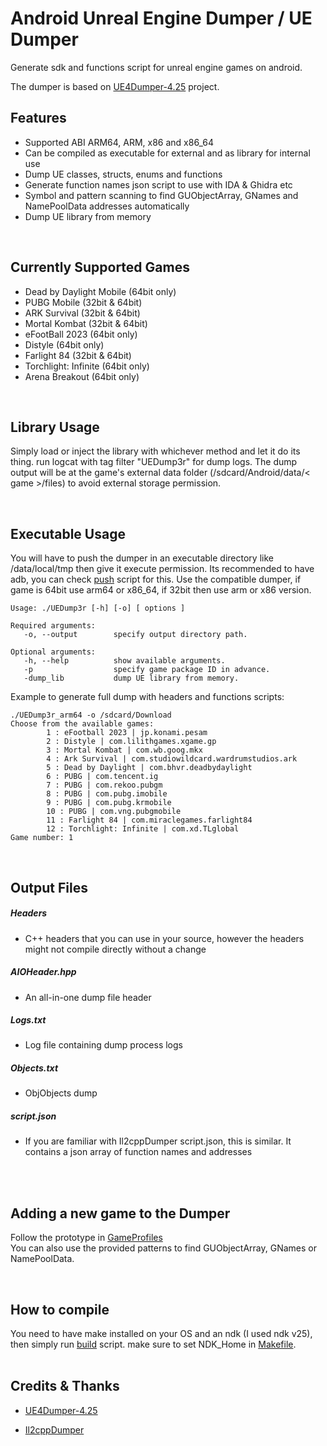 # Android Unreal Engine Dumper / UE Dumper

Generate sdk and functions script for unreal engine games on android.

The dumper is based on [UE4Dumper-4.25](https://github.com/guttir14/UnrealDumper-4.25)
project.

## Features

* Supported ABI ARM64, ARM, x86 and x86_64
* Can be compiled as executable for external and as library for internal use
* Dump UE classes, structs, enums and functions
* Generate function names json script to use with IDA & Ghidra etc
* Symbol and pattern scanning to find GUObjectArray, GNames and NamePoolData addresses automatically
* Dump UE library from memory

<br />

## Currently Supported Games

* Dead by Daylight Mobile (64bit only)
* PUBG Mobile (32bit & 64bit)
* ARK Survival (32bit & 64bit)
* Mortal Kombat (32bit & 64bit)
* eFootBall 2023 (64bit only)
* Distyle (64bit only)
* Farlight 84 (32bit & 64bit)
* Torchlight: Infinite (64bit only)
* Arena Breakout (64bit only)

<br />

## Library Usage

Simply load or inject the library with whichever method and let it do its thing.
run logcat with tag filter "UEDump3r" for dump logs.
The dump output will be at the game's external data folder (/sdcard/Android/data/< game >/files) to avoid external storage permission.

<br />

## Executable Usage

You will have to push the dumper in an executable directory like /data/local/tmp then give it execute permission. Its recommended to have adb, you can check [push](AndUEDumper/push.bat) script for this.
Use the compatible dumper, if game is 64bit use arm64 or x86_64, if 32bit then use arm or x86 version.

```
Usage: ./UEDump3r [-h] [-o] [ options ]

Required arguments:
   -o, --output        specify output directory path.

Optional arguments:
   -h, --help          show available arguments.
   -p                  specify game package ID in advance.
   -dump_lib           dump UE library from memory.
```

Example to generate full dump with headers and functions scripts:

```
./UEDump3r_arm64 -o /sdcard/Download
Choose from the available games:
        1 : eFootball 2023 | jp.konami.pesam
        2 : Distyle | com.lilithgames.xgame.gp
        3 : Mortal Kombat | com.wb.goog.mkx
        4 : Ark Survival | com.studiowildcard.wardrumstudios.ark
        5 : Dead by Daylight | com.bhvr.deadbydaylight
        6 : PUBG | com.tencent.ig
        7 : PUBG | com.rekoo.pubgm
        8 : PUBG | com.pubg.imobile
        9 : PUBG | com.pubg.krmobile
        10 : PUBG | com.vng.pubgmobile
        11 : Farlight 84 | com.miraclegames.farlight84
        12 : Torchlight: Infinite | com.xd.TLglobal
Game number: 1
```

<br />

## Output Files

##### Headers

* C++ headers that you can use in your source, however the headers might not compile directly without a change

##### AIOHeader.hpp

* An all-in-one dump file header

##### Logs.txt

* Log file containing dump process logs

##### Objects.txt

* ObjObjects dump

##### script.json

* If you are familiar with Il2cppDumper script.json, this is similar. It contains a json array of function names and addresses
<br />

<br />

## Adding a new game to the Dumper

Follow the prototype in [GameProfiles](AndUEDumper/source/src/Core/GameProfiles)
<br />
You can also use the provided patterns to find GUObjectArray, GNames or NamePoolData.

<br />

## How to compile

You need to have make installed on your OS and an ndk (I used ndk v25), then simply run [build](AndUEDumper/build.bat) script. make sure to set NDK_Home in [Makefile](AndUEDumper/Makefile).
<br />
<br />

## Credits & Thanks

* [UE4Dumper-4.25](https://github.com/guttir14/UnrealDumper-4.25)

* [Il2cppDumper](https://github.com/Perfare/Il2CppDumper/blob/master/README.md)
